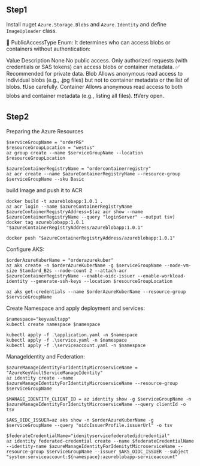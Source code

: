 ﻿## Step1
Install nuget `Azure.Storage.Blobs` and `Azure.Identity` and define `ImageUploader` class.

🧾 PublicAccessType Enum:
It determines who can access blobs or containers without authentication:

Value	Description
None	No public access. Only authorized requests (with credentials or SAS tokens) can access blobs or container metadata. ✅ Recommended for private data.
Blob	Allows anonymous read access to individual blobs (e.g., .jpg files) but not to container metadata or the list of blobs. ❗Use carefully.
Container	Allows anonymous read access to both blobs and container metadata (e.g., listing all files). ❗❗Very open.


## Step2
Preparing the Azure Resources

```
$serviceGroupName = "orderRG"
$resourceGroupLocation = "westus"
az group create --name $serviceGroupName --location $resourceGroupLocation

$azureContainerRegistryName = "ordercontainerregistry"
az acr create --name $azureContainerRegistryName --resource-group $serviceGroupName --sku Basic
```

build Image and push it to ACR
```
docker build -t azureblobapp:1.0.1 .
az acr login --name $azureContainerRegistryName
$azureContainerRegistryAddress=$(az acr show --name $azureContainerRegistryName --query "loginServer" --output tsv)
docker tag azureblobapp:1.0.1 "$azureContainerRegistryAddress/azureblobapp:1.0.1"

docker push "$azureContainerRegistryAddress/azureblobapp:1.0.1"

```

Configure AKS:
```
$orderAzureKuberName = "orderazurekuber"
az aks create -n $orderAzureKuberName -g $serviceGroupName --node-vm-size Standard_B2s --node-count 2 --attach-acr $azureContainerRegistryName --enable-oidc-issuer --enable-workload-identity --generate-ssh-keys --location $resourceGroupLocation

az aks get-credentials --name $orderAzureKuberName --resource-group $serviceGroupName

```

Create Namespace and apply deployment and services:
```
$namespace="keyvaultapp"
kubectl create namespace $namespace

kubectl apply -f .\application.yaml -n $namespace
kubectl apply -f .\service.yaml -n $namespace
kubectl apply -f .\serviceaccount.yaml -n $namespace
```


ManageIdentity and Federation:
```
$azureManageIdentityForIdentityMicroserviceName = "AzureKeyVaultServiceManageIdentity"
az identity create --name $azureManageIdentityForIdentityMicroserviceName --resource-group $serviceGroupName

$MANAGE_IDENTITY_CLIENT_ID = az identity show -g $serviceGroupName -n $azureManageIdentityForIdenitytMicroserviceName --query clientId -o tsv

$AKS_OIDC_ISSUER=az aks show -n $orderAzureKuberName -g  $serviceGroupName --query "oidcIssuerProfile.issuerUrl" -o tsv

$federateCredentialName="idenityservicefederatedidcredential"
az identity federated-credential create --name $federateCredentialName --identity-name $azureManageIdentityForIdenitytMicroserviceName --resource-group $serviceGroupName --issuer $AKS_OIDC_ISSUER --subject "system:serviceaccount:${namespace}:azureblobapp-serviceaccount"

```

